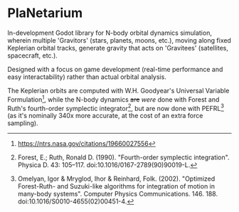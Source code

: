 # PlaNetarium

In-development Godot library for N-body orbital dynamics simulation, wherein multiple 'Gravitors' (stars, planets, moons, etc.), moving along fixed Keplerian orbital tracks, generate gravity that acts on 'Gravitees' (satellites, spacecraft, etc.). 

Designed with a focus on game development (real-time performance and easy interactability) rather than actual orbital analysis.

The Keplerian orbits are computed with W.H. Goodyear's Universal Variable Formulation[^1], while the N-body dynamics ~~are~~ *were* done with Forest and Ruth's fourth-order symplectic integrator[^2], but are now done with PEFRL[^3] (as it's nominally 340x more accurate, at the cost of an extra force sampling).

[^1]:https://ntrs.nasa.gov/citations/19660027556
[^2]:Forest, E.; Ruth, Ronald D. (1990). "Fourth-order symplectic integration". Physica D. 43: 105–117. doi:10.1016/0167-2789(90)90019-L.
[^3]:Omelyan, Igor & Mryglod, Ihor & Reinhard, Folk. (2002). "Optimized Forest-Ruth- and Suzuki-like algorithms for integration of motion in many-body systems". Computer Physics Communications. 146. 188. doi:10.1016/S0010-4655(02)00451-4. 
